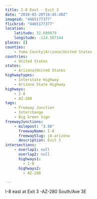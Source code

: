 ```yaml
---
title: I-8 East - Exit 3
date: "2010-03-20T16:45:40Z"
imageid: "4465177377"
flickrid: "4465177377"
location:
    latitude: 32.689979
    longitude: -114.587144
places: []
counties:
    - Yuma County|Arizona|United States
countries:
    - United States
states:
    - Arizona|United States
highwaytypes:
    - Interstate Highway
    - Arizona State Highway
highways:
    - I-8
    - AZ-280
tags:
    - Freeway Junction
    - Interchange
    - Big Green Sign
freewayJunctions:
    - milepost: "3.98"
      freewayName: I-8
      freewaySlug: i8-arizona
      description: Exit 3
intersections:
    - overlap1: null
      overlap2: null
      highways1:
        - I-8
      highways2:
        - AZ-280

---
```

I-8 east at Exit 3 -AZ-280 South/Ave 3E